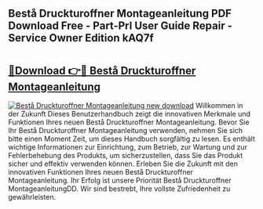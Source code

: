 ## Bestå Druckturoffner Montageanleitung PDF Download Free - Part-Prl User Guide Repair - Service Owner Edition kAQ7f

# <h2><a href="http://df8i6j6.blite.top/?on=Best%c3%a5+Druckturoffner+Montageanleitung">🔗Download 👉🔴 Bestå Druckturoffner Montageanleitung</a></h2>

[![Bestå Druckturoffner Montageanleitung new download](https://i.imgur.com/lujVjoI.png)](http://df8i6j6.blite.top/?on=Best%c3%a5+Druckturoffner+Montageanleitung)
Willkommen in der Zukunft Dieses Benutzerhandbuch zeigt die innovativen Merkmale und Funktionen Ihres neuen Bestå Druckturoffner Montageanleitung. Bevor Sie Ihr Bestå Druckturoffner Montageanleitung verwenden, nehmen Sie sich bitte einen Moment Zeit, um dieses Handbuch sorgfältig zu lesen. Es enthält wichtige Informationen zur Einrichtung, zum Betrieb, zur Wartung und zur Fehlerbehebung des Produkts, um sicherzustellen, dass Sie das Produkt sicher und effektiv verwenden können. Erleben Sie die Zukunft mit den innovativen Funktionen Ihres neuen Bestå Druckturoffner Montageanleitung. Ihr Erfolg ist unsere Priorität Bestå Druckturoffner MontageanleitungDD. Wir sind bestrebt, Ihre vollste Zufriedenheit zu gewährleisten.
